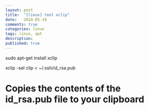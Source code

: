 ```yaml
---
layout: post
title:  "[linux] tool xclip"
date:   2018-05-19
comments: true
categories: linux
tags: linux, apt
description:
published: true
---
```



sudo apt-get install xclip

xclip -sel clip < ~/.ssh/id_rsa.pub

# Copies the contents of the id_rsa.pub file to your clipboard

